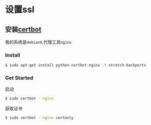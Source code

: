 # 设置ssl
## 安装[certbot](https://certbot.eff.org/)

我的系统是`debian9`,代理工具`nginx`

### Install
```bash
$ sudo apt-get install python-certbot-nginx -t stretch-backports
```

### Get Started

启动
```bash
$ sudo certbot --nginx
```
获取证书
```bash
$ sudo certbot --nginx certonly
```